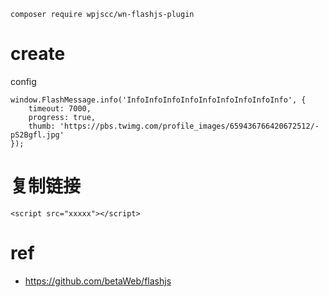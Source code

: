 ```
composer require wpjscc/wn-flashjs-plugin
```

# create

config

```
window.FlashMessage.info('InfoInfoInfoInfoInfoInfoInfoInfoInfo', {
    timeout: 7000,
    progress: true,
    thumb: 'https://pbs.twimg.com/profile_images/659436766420672512/-pS2Bgfl.jpg'
});
```

# 复制链接

```
<script src="xxxxx"></script>
```

# ref

* https://github.com/betaWeb/flashjs